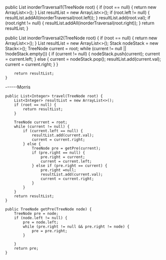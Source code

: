 public List<Integer> inorderTraversal1(TreeNode root) {
        if (root == null) {
            return new ArrayList<>();
        }
        List<Integer> resultList = new ArrayList<>();
        if (root.left != null) {
            resultList.addAll(inorderTraversal(root.left));
        }
        resultList.add(root.val);
        if (root.right != null) {
            resultList.addAll(inorderTraversal(root.right));
        }
        return resultList;
}

 public List<Integer> inorderTraversal2(TreeNode root) {
        if (root == null) {
            return new ArrayList<>();
        }
        List<Integer> resultList = new ArrayList<>();
        Stack<TreeNode> nodeStack = new Stack<>();
        TreeNode current = root;
        while (current != null || !nodeStack.empty()) {
            if (current != null) {
                nodeStack.push(current);
                current = current.left;
            } else {
                current = nodeStack.pop();
                resultList.add(current.val);
                current = current.right;
            }
        }

        return resultList;
    }

------Morris


    public List<Integer> travel(TreeNode root) {
        List<Integer> resultList = new ArrayList<>();
        if (root == null) {
            return resultList;
        }

        TreeNode current = root;
        while (current != null) {
            if (current.left == null) {
                resultList.add(current.val);
                current = current.right;
            } else {
                TreeNode pre = getPre(current);
                if (pre.right == null) {
                    pre.right = current;
                    current = current.left;
                } else if (pre.right == current) {
                    pre.right =null;
                    resultList.add(current.val);
                    current = current.right;
                }
            }
        }
        return resultList;
    }

    public TreeNode getPre(TreeNode node) {
        TreeNode pre = node;
        if (node.left != null) {
            pre = node.left;
            while (pre.right != null && pre.right != node) {
                pre = pre.right;
            }

        }
        return pre;
    }

